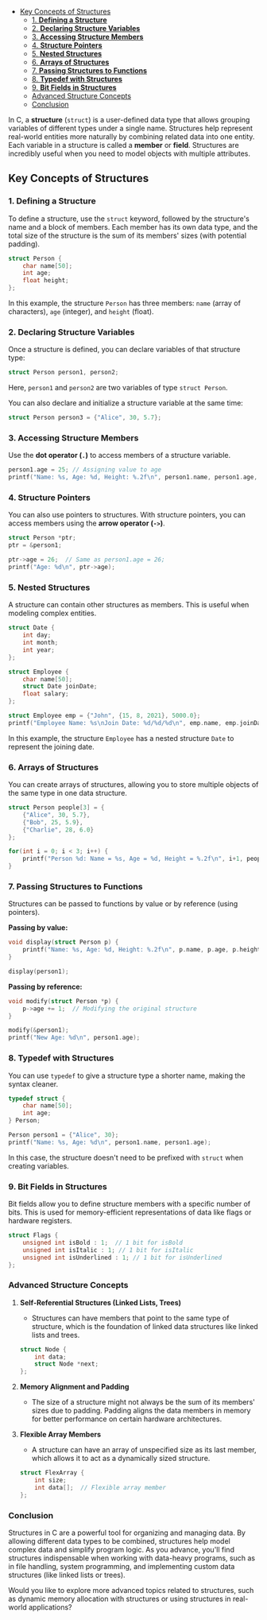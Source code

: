 - [Key Concepts of Structures](#key-concepts-of-structures)
  - [1. **Defining a Structure**](#1-defining-a-structure)
  - [2. **Declaring Structure Variables**](#2-declaring-structure-variables)
  - [3. **Accessing Structure Members**](#3-accessing-structure-members)
  - [4. **Structure Pointers**](#4-structure-pointers)
  - [5. **Nested Structures**](#5-nested-structures)
  - [6. **Arrays of Structures**](#6-arrays-of-structures)
  - [7. **Passing Structures to Functions**](#7-passing-structures-to-functions)
  - [8. **Typedef with Structures**](#8-typedef-with-structures)
  - [9. **Bit Fields in Structures**](#9-bit-fields-in-structures)
  - [Advanced Structure Concepts](#advanced-structure-concepts)
  - [Conclusion](#conclusion)

In C, a **structure** (`struct`) is a user-defined data type that allows grouping variables of different types under a single name. Structures help represent real-world entities more naturally by combining related data into one entity. Each variable in a structure is called a **member** or **field**. Structures are incredibly useful when you need to model objects with multiple attributes.

## Key Concepts of Structures

### 1. **Defining a Structure**

To define a structure, use the `struct` keyword, followed by the structure's name and a block of members. Each member has its own data type, and the total size of the structure is the sum of its members' sizes (with potential padding).

```c
struct Person {
    char name[50];
    int age;
    float height;
};
```

In this example, the structure `Person` has three members: `name` (array of characters), `age` (integer), and `height` (float).

### 2. **Declaring Structure Variables**

Once a structure is defined, you can declare variables of that structure type:

```c
struct Person person1, person2;
```

Here, `person1` and `person2` are two variables of type `struct Person`.

You can also declare and initialize a structure variable at the same time:

```c
struct Person person3 = {"Alice", 30, 5.7};
```

### 3. **Accessing Structure Members**

Use the **dot operator (`.`)** to access members of a structure variable.

```c
person1.age = 25; // Assigning value to age
printf("Name: %s, Age: %d, Height: %.2f\n", person1.name, person1.age, person1.height);
```

### 4. **Structure Pointers**

You can also use pointers to structures. With structure pointers, you can access members using the **arrow operator (`->`)**.

```c
struct Person *ptr;
ptr = &person1;

ptr->age = 26;  // Same as person1.age = 26;
printf("Age: %d\n", ptr->age);
```

### 5. **Nested Structures**

A structure can contain other structures as members. This is useful when modeling complex entities.

```c
struct Date {
    int day;
    int month;
    int year;
};

struct Employee {
    char name[50];
    struct Date joinDate;
    float salary;
};

struct Employee emp = {"John", {15, 8, 2021}, 5000.0};
printf("Employee Name: %s\nJoin Date: %d/%d/%d\n", emp.name, emp.joinDate.day, emp.joinDate.month, emp.joinDate.year);
```

In this example, the structure `Employee` has a nested structure `Date` to represent the joining date.

### 6. **Arrays of Structures**

You can create arrays of structures, allowing you to store multiple objects of the same type in one data structure.

```c
struct Person people[3] = {
    {"Alice", 30, 5.7},
    {"Bob", 25, 5.9},
    {"Charlie", 28, 6.0}
};

for(int i = 0; i < 3; i++) {
    printf("Person %d: Name = %s, Age = %d, Height = %.2f\n", i+1, people[i].name, people[i].age, people[i].height);
}
```

### 7. **Passing Structures to Functions**

Structures can be passed to functions by value or by reference (using pointers).

**Passing by value:**

```c
void display(struct Person p) {
    printf("Name: %s, Age: %d, Height: %.2f\n", p.name, p.age, p.height);
}

display(person1);
```

**Passing by reference:**

```c
void modify(struct Person *p) {
    p->age += 1;  // Modifying the original structure
}

modify(&person1);
printf("New Age: %d\n", person1.age);
```

### 8. **Typedef with Structures**

You can use `typedef` to give a structure type a shorter name, making the syntax cleaner.

```c
typedef struct {
    char name[50];
    int age;
} Person;

Person person1 = {"Alice", 30};
printf("Name: %s, Age: %d\n", person1.name, person1.age);
```

In this case, the structure doesn't need to be prefixed with `struct` when creating variables.

### 9. **Bit Fields in Structures**

Bit fields allow you to define structure members with a specific number of bits. This is used for memory-efficient representations of data like flags or hardware registers.

```c
struct Flags {
    unsigned int isBold : 1;  // 1 bit for isBold
    unsigned int isItalic : 1; // 1 bit for isItalic
    unsigned int isUnderlined : 1; // 1 bit for isUnderlined
};
```

### Advanced Structure Concepts

1. **Self-Referential Structures (Linked Lists, Trees)**
   - Structures can have members that point to the same type of structure, which is the foundation of linked data structures like linked lists and trees.

   ```c
   struct Node {
       int data;
       struct Node *next;
   };
   ```

2. **Memory Alignment and Padding**
   - The size of a structure might not always be the sum of its members' sizes due to padding. Padding aligns the data members in memory for better performance on certain hardware architectures.

3. **Flexible Array Members**
   - A structure can have an array of unspecified size as its last member, which allows it to act as a dynamically sized structure.

   ```c
   struct FlexArray {
       int size;
       int data[];  // Flexible array member
   };
   ```

### Conclusion

Structures in C are a powerful tool for organizing and managing data. By allowing different data types to be combined, structures help model complex data and simplify program logic. As you advance, you'll find structures indispensable when working with data-heavy programs, such as in file handling, system programming, and implementing custom data structures (like linked lists or trees).

Would you like to explore more advanced topics related to structures, such as dynamic memory allocation with structures or using structures in real-world applications?
